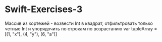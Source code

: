# Swift-Exercises-3

Массив из кортежей - возвести Int в квадрат, отфильтровать только четные Int и упорядочить по строкам по возрастанию
var tupleArray = [(1, "x"), (4, "y"), (6, "a")]
